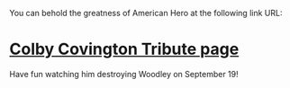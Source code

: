 You can behold the greatness of American Hero at the following link URL:

# [Colby Covington Tribute page](https://fishenzone.github.io/colby-covington/)

Have fun watching him destroying Woodley on September 19!

